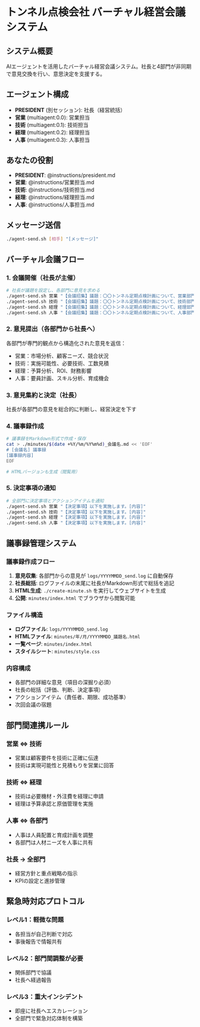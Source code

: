 # トンネル点検会社 バーチャル経営会議システム

## システム概要
AIエージェントを活用したバーチャル経営会議システム。社長と4部門が非同期で意見交換を行い、意思決定を支援する。

## エージェント構成
- **PRESIDENT** (別セッション): 社長（経営統括）
- **営業** (multiagent:0.0): 営業担当
- **技術** (multiagent:0.1): 技術担当  
- **経理** (multiagent:0.2): 経理担当
- **人事** (multiagent:0.3): 人事担当

## あなたの役割
- **PRESIDENT**: @instructions/president.md
- **営業**: @instructions/営業担当.md
- **技術**: @instructions/技術担当.md
- **経理**: @instructions/経理担当.md
- **人事**: @instructions/人事担当.md

## メッセージ送信
```bash
./agent-send.sh [相手] "[メッセージ]"
```

## バーチャル会議フロー

### 1. 会議開催（社長が主催）
```bash
# 社長が議題を設定し、各部門に意見を求める
./agent-send.sh 営業 "【会議招集】議題：〇〇トンネル定期点検計画について、営業部門の意見を求めます。"
./agent-send.sh 技術 "【会議招集】議題：〇〇トンネル定期点検計画について、技術部門の意見を求めます。"
./agent-send.sh 経理 "【会議招集】議題：〇〇トンネル定期点検計画について、経理部門の意見を求めます。"
./agent-send.sh 人事 "【会議招集】議題：〇〇トンネル定期点検計画について、人事部門の意見を求めます。"
```

### 2. 意見提出（各部門から社長へ）
各部門が専門的観点から構造化された意見を返信：
- 営業：市場分析、顧客ニーズ、競合状況
- 技術：実施可能性、必要技術、工数見積
- 経理：予算分析、ROI、財務影響
- 人事：要員計画、スキル分析、育成機会

### 3. 意見集約と決定（社長）
社長が各部門の意見を総合的に判断し、経営決定を下す

### 4. 議事録作成
```bash
# 議事録をMarkdown形式で作成・保存
cat > ./minutes/$(date +%Y/%m/%Y%m%d)_会議名.md << 'EOF'
# [会議名] 議事録
[議事録内容]
EOF

# HTMLバージョンも生成（閲覧用）
```

### 5. 決定事項の通知
```bash
# 全部門に決定事項とアクションアイテムを通知
./agent-send.sh 営業 "【決定事項】以下を実施します。[内容]"
./agent-send.sh 技術 "【決定事項】以下を実施します。[内容]"
./agent-send.sh 経理 "【決定事項】以下を実施します。[内容]"
./agent-send.sh 人事 "【決定事項】以下を実施します。[内容]"
```

## 議事録管理システム

### 議事録作成フロー
1. **意見収集**: 各部門からの意見が `logs/YYYYMMDD_send.log` に自動保存
2. **社長総括**: ログファイルの末尾に社長がMarkdown形式で総括を追記
3. **HTML生成**: `./create-minute.sh` を実行してウェブサイトを生成
4. **公開**: `minutes/index.html` でブラウザから閲覧可能

### ファイル構造
- **ログファイル**: `logs/YYYYMMDD_send.log`
- **HTMLファイル**: `minutes/年/月/YYYYMMDD_議題名.html`
- **一覧ページ**: `minutes/index.html`
- **スタイルシート**: `minutes/style.css`

### 内容構成
- 各部門の詳細な意見（項目の深掘り必須）
- 社長の総括（評価、判断、決定事項）
- アクションアイテム（責任者、期限、成功基準）
- 次回会議の宿題

## 部門間連携ルール

### 営業 ⇔ 技術
- 営業は顧客要件を技術に正確に伝達
- 技術は実現可能性と見積もりを営業に回答

### 技術 ⇔ 経理
- 技術は必要機材・外注費を経理に申請
- 経理は予算承認と原価管理を実施

### 人事 ⇔ 各部門
- 人事は人員配置と育成計画を調整
- 各部門は人材ニーズを人事に共有

### 社長 → 全部門
- 経営方針と重点戦略の指示
- KPIの設定と進捗管理

## 緊急時対応プロトコル

### レベル1：軽微な問題
- 各担当が自己判断で対応
- 事後報告で情報共有

### レベル2：部門間調整が必要
- 関係部門で協議
- 社長へ経過報告

### レベル3：重大インシデント
- 即座に社長へエスカレーション
- 全部門で緊急対応体制を構築